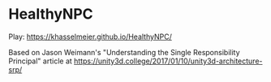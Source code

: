 # HealthyNPC
Play: https://khasselmeier.github.io/HealthyNPC/

Based on Jason Weimann's "Understanding the Single Responsibility Principal" article at https://unity3d.college/2017/01/10/unity3d-architecture-srp/
